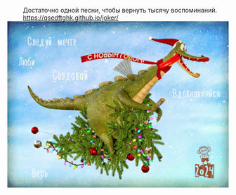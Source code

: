 &nbsp;&nbsp;&nbsp;&nbsp;&nbsp;&nbsp;&nbsp;&nbsp;&nbsp;Достаточно одной песни, чтобы вернуть тысячу воспоминаний.
<br>
&nbsp;&nbsp;&nbsp;&nbsp;&nbsp;&nbsp;&nbsp;&nbsp;&nbsp;https://qsedftghk.github.io/joker/
<br>
![Preview](https://github.com/qsedftghk/dragon/blob/main/dragon.jpg)
